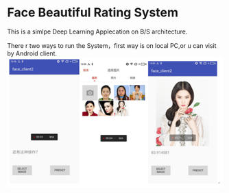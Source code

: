 # Face Beautiful Rating System
This is a simlpe Deep Learning Applecation on B/S architecture.<p>
There r two ways to run the System，first way is on local PC,or u can visit by Android client.
![](https://github.com/KirtoXX/face-v1.3/blob/master/reference/client.png)
  
